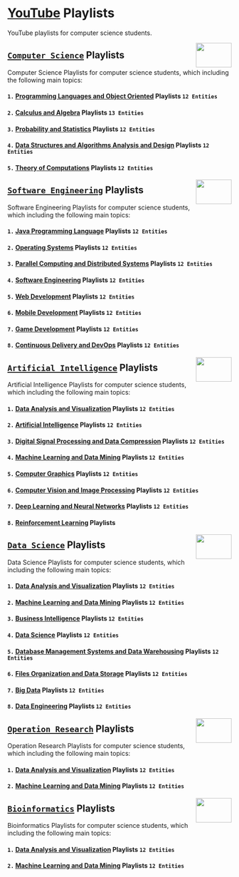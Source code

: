 # [YouTube](https://www.youtube.com/) Playlists
YouTube playlists for computer science students.

<img align="right" width="80" height="55" src="https://github.com/cs-MohamedAyman/YouTube-Playlists/blob/master/organizations-logos/youtube.jpg">

## [`Computer Science`](https://github.com/cs-MohamedAyman/YouTube-Playlists/tree/master/Computer-Science-Playlists/README.md) Playlists
Computer Science Playlists for computer science students, which including the following main topics:

#### `1.` [Programming Languages and Object Oriented](https://github.com/cs-MohamedAyman/YouTube-Playlists/tree/master/Computer-Science-Playlists/README.md) Playlists 			`12 Entities`
#### `2.` [Calculus and Algebra](https://github.com/cs-MohamedAyman/YouTube-Playlists/tree/master/Computer-Science-Playlists/README.md) Playlists 								`13 Entities`
#### `3.` [Probability and Statistics](https://github.com/cs-MohamedAyman/YouTube-Playlists/tree/master/Computer-Science-Playlists/README.md) Playlists 							`12 Entities`
#### `4.` [Data Structures and Algorithms Analysis and Design](https://github.com/cs-MohamedAyman/YouTube-Playlists/tree/master/Computer-Science-Playlists/README.md) Playlists 	`12 Entities`
#### `5.` [Theory of Computations](https://github.com/cs-MohamedAyman/YouTube-Playlists/tree/master/Computer-Science-Playlists/README.md) Playlists 								`12 Entities`
  
<img align="right" width="80" height="55" src="https://github.com/cs-MohamedAyman/YouTube-Playlists/blob/master/organizations-logos/youtube.jpg">

## [`Software Engineering`](https://github.com/cs-MohamedAyman/YouTube-Playlists/tree/master/Software-Engineering-Playlists/README.md) Playlists
Software Engineering Playlists for computer science students, which including the following main topics:

#### `1.` [Java Programming Language](https://github.com/cs-MohamedAyman/YouTube-Playlists/tree/master/Software-Engineering-Playlists/README.md) Playlists					`12 Entities`
#### `2.` [Operating Systems](https://github.com/cs-MohamedAyman/YouTube-Playlists/tree/master/Software-Engineering-Playlists/README.md) Playlists							`12 Entities`
#### `3.` [Parallel Computing and Distributed Systems](https://github.com/cs-MohamedAyman/YouTube-Playlists/tree/master/Software-Engineering-Playlists/README.md) Playlists 	`12 Entities`
#### `4.` [Software Engineering](https://github.com/cs-MohamedAyman/YouTube-Playlists/tree/master/Software-Engineering-Playlists/README.md) Playlists							`12 Entities`
#### `5.` [Web Development](https://github.com/cs-MohamedAyman/YouTube-Playlists/tree/master/Software-Engineering-Playlists/README.md) Playlists								`12 Entities`
#### `6.` [Mobile Development](https://github.com/cs-MohamedAyman/YouTube-Playlists/tree/master/Software-Engineering-Playlists/README.md) Playlists							`12 Entities`
#### `7.` [Game Development](https://github.com/cs-MohamedAyman/YouTube-Playlists/tree/master/Software-Engineering-Playlists/README.md) Playlists								`12 Entities`
#### `8.` [Continuous Delivery and DevOps](https://github.com/cs-MohamedAyman/YouTube-Playlists/tree/master/Software-Engineering-Playlists/README.md) Playlists				`12 Entities`

<img align="right" width="80" height="55" src="https://github.com/cs-MohamedAyman/YouTube-Playlists/blob/master/organizations-logos/youtube.jpg">

## [`Artificial Intelligence`](https://github.com/cs-MohamedAyman/YouTube-Playlists/tree/master/Artificial-Intelligence-Playlists/README.md) Playlists
Artificial Intelligence Playlists for computer science students, which including the following main topics:

#### `1.` [Data Analysis and Visualization](https://github.com/cs-MohamedAyman/YouTube-Playlists/tree/master/Artificial-Intelligence-Playlists/README.md) Playlists					`12 Entities`
#### `2.` [Artificial Intelligence](https://github.com/cs-MohamedAyman/YouTube-Playlists/tree/master/Artificial-Intelligence-Playlists/README.md) Playlists							`12 Entities`
#### `3.` [Digital Signal Processing and Data Compression](https://github.com/cs-MohamedAyman/YouTube-Playlists/tree/master/Artificial-Intelligence-Playlists/README.md) Playlists	`12 Entities`
#### `4.` [Machine Learning and Data Mining](https://github.com/cs-MohamedAyman/YouTube-Playlists/tree/master/Artificial-Intelligence-Playlists/README.md) Playlists					`12 Entities`
#### `5.` [Computer Graphics](https://github.com/cs-MohamedAyman/YouTube-Playlists/tree/master/Artificial-Intelligence-Playlists/README.md) Playlists									`12 Entities`
#### `6.` [Computer Vision and Image Processing](https://github.com/cs-MohamedAyman/YouTube-Playlists/tree/master/Artificial-Intelligence-Playlists/README.md) Playlists				`12 Entities`
#### `7.` [Deep Learning and Neural Networks](https://github.com/cs-MohamedAyman/YouTube-Playlists/tree/master/Artificial-Intelligence-Playlists/README.md) Playlists					`12 Entities`
#### `8.` [Reinforcement Learning](https://github.com/cs-MohamedAyman/YouTube-Playlists/tree/master/Artificial-Intelligence-Playlists/README.md) Playlists

<img align="right" width="80" height="55" src="https://github.com/cs-MohamedAyman/YouTube-Playlists/blob/master/organizations-logos/youtube.jpg">

## [`Data Science`](https://github.com/cs-MohamedAyman/YouTube-Playlists/tree/master/Data-Science-Playlists/README.md) Playlists
Data Science Playlists for computer science students, which including the following main topics:

#### `1.` [Data Analysis and Visualization](https://github.com/cs-MohamedAyman/YouTube-Playlists/tree/master/Data-Science-Playlists/README.md) Playlists						`12 Entities`
#### `2.` [Machine Learning and Data Mining](https://github.com/cs-MohamedAyman/YouTube-Playlists/tree/master/Data-Science-Playlists/README.md) Playlists						`12 Entities`
#### `3.` [Business Intelligence](https://github.com/cs-MohamedAyman/YouTube-Playlists/tree/master/Data-Science-Playlists/README.md) Playlists								`12 Entities`
#### `4.` [Data Science](https://github.com/cs-MohamedAyman/YouTube-Playlists/tree/master/Data-Science-Playlists/README.md) Playlists											`12 Entities`
#### `5.` [Database Management Systems and Data Warehousing](https://github.com/cs-MohamedAyman/YouTube-Playlists/tree/master/Data-Science-Playlists/README.md) Playlists		`12 Entities`
#### `6.` [Files Organization and Data Storage](https://github.com/cs-MohamedAyman/YouTube-Playlists/tree/master/Data-Science-Playlists/README.md) Playlists					`12 Entities`
#### `7.` [Big Data](https://github.com/cs-MohamedAyman/YouTube-Playlists/tree/master/Data-Science-Playlists/README.md) Playlists												`12 Entities`
#### `8.` [Data Engineering](https://github.com/cs-MohamedAyman/YouTube-Playlists/tree/master/Data-Science-Playlists/README.md) Playlists										`12 Entities`

<img align="right" width="80" height="55" src="https://github.com/cs-MohamedAyman/YouTube-Playlists/blob/master/organizations-logos/youtube.jpg">

## [`Operation Research`](https://github.com/cs-MohamedAyman/YouTube-Playlists/tree/master/Operation-Research-Playlists/README.md) Playlists
Operation Research Playlists for computer science students, which including the following main topics:

#### `1.` [Data Analysis and Visualization](https://github.com/cs-MohamedAyman/YouTube-Playlists/tree/master/Operation-Research-Playlists/README.md) Playlists		`12 Entities`
#### `2.` [Machine Learning and Data Mining](https://github.com/cs-MohamedAyman/YouTube-Playlists/tree/master/Operation-Research-Playlists/README.md) Playlists		`12 Entities`

<img align="right" width="80" height="55" src="https://github.com/cs-MohamedAyman/YouTube-Playlists/blob/master/organizations-logos/youtube.jpg">

## [`Bioinformatics`](https://github.com/cs-MohamedAyman/YouTube-Playlists/tree/master/Bioinformatics-Playlists/README.md) Playlists
Bioinformatics Playlists for computer science students, which including the following main topics:

#### `1.` [Data Analysis and Visualization](https://github.com/cs-MohamedAyman/YouTube-Playlists/tree/master/Bioinformatics-Playlists/README.md) Playlists	`12 Entities`
#### `2.` [Machine Learning and Data Mining](https://github.com/cs-MohamedAyman/YouTube-Playlists/tree/master/Bioinformatics-Playlists/README.md) Playlists	`12 Entities`

